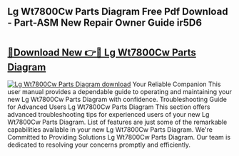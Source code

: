 ## Lg Wt7800Cw Parts Diagram Free Pdf Download - Part-ASM New Repair Owner Guide ir5D6

# <h2><a href="http://dfpnmgo.blite.top/?on=Lg+Wt7800Cw+Parts+Diagram">🔗Download New 👉🔴 Lg Wt7800Cw Parts Diagram</a></h2>

[![Lg Wt7800Cw Parts Diagram download](https://i.imgur.com/lujVjoI.png)](http://dfpnmgo.blite.top/?on=Lg+Wt7800Cw+Parts+Diagram)
Your Reliable Companion This user manual provides a dependable guide to operating and maintaining your new Lg Wt7800Cw Parts Diagram with confidence. Troubleshooting Guide for Advanced Users Lg Wt7800Cw Parts Diagram This section offers advanced troubleshooting tips for experienced users of your new Lg Wt7800Cw Parts Diagram. List of features are just some of the remarkable capabilities available in your new Lg Wt7800Cw Parts Diagram. We're Committed to Providing Solutions Lg Wt7800Cw Parts Diagram. Our team is dedicated to resolving your concerns promptly and efficiently.
